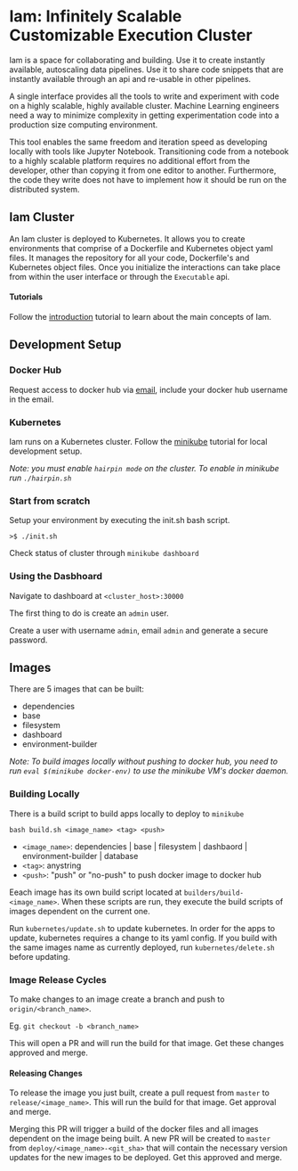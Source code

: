 # Iam: Infinitely Scalable Customizable Execution Cluster

Iam is a space for collaborating and building. Use it to create instantly available, autoscaling data pipelines. Use it to share code snippets that are instantly available through an api and re-usable in other pipelines. 

A single interface provides all the tools to write and experiment with code on a highly scalable, highly available cluster. Machine Learning engineers need a way to minimize complexity in getting experimentation code into a production size computing environment. 

This tool enables the same freedom and iteration speed as developing locally with tools like Jupyter Notebook. Transitioning code from a notebook to a highly scalable platform requires no additional effort from the developer, other than copying it from one editor to another. Furthermore, the code they write does not have to implement how it should be run on the distributed system.

## Iam Cluster
An Iam cluster is deployed to Kubernetes. It allows you to create environments that comprise of a Dockerfile and Kubernetes object yaml files. It manages the repository for all your code, Dockerfile's and Kubernetes object files. Once you initialize the interactions can take place from within the user interface or through the `Executable` api.

#### Tutorials
Follow the [introduction](https://github.com/tallen94/iam/blob/master/tutorials/introduction.md) tutorial to learn about the main concepts of Iam.

## Development Setup
### Docker Hub
Request access to docker hub via [email](mailto:icanplayguitar@gmail.com?Subject=IAM%20Docker%20Access&Body=Docker%20pull%20request), include your docker hub username in the email.

### Kubernetes
Iam runs on a Kubernetes cluster. Follow the [minikube](https://kubernetes.io/docs/tutorials/hello-minikube/) tutorial for local development setup.

*Note: you must enable `hairpin mode` on the cluster. To enable in minikube run `./hairpin.sh`*

### Start from scratch
Setup your environment by executing the init.sh bash script.

`>$ ./init.sh`

Check status of cluster through `minikube dashboard`

### Using the Dasbhoard
Navigate to dashboard at `<cluster_host>:30000`

The first thing to do is create an `admin` user.

Create a user with username `admin`, email `admin` and generate a secure password.

## Images
There are 5 images that can be built:
- dependencies
- base
- filesystem
- dashboard
- environment-builder

*Note: To build images locally without pushing to docker hub, you need to run `eval $(minikube docker-env)` to use the minikube VM's docker daemon.*

### Building Locally
There is a build script to build apps locally to deploy to `minikube`

`bash build.sh <image_name> <tag> <push>`
- `<image_name>`: dependencies | base | filesystem | dashbaord | environment-builder | database
- `<tag>`: anystring
- `<push>`: "push" or "no-push" to push docker image to docker hub

Eeach image has its own build script located at `builders/build-<image_name>`. When these scripts are run, they execute the build scripts of images dependent on the current one. 

Run `kubernetes/update.sh` to update kubernetes. In order for the apps to update, kubernetes requires a change to its yaml config. If you build with the same images name as currently deployed, run `kubernetes/delete.sh` before updating.

### Image Release Cycles
To make changes to an image create a branch and push to `origin/<branch_name>`.

Eg. `git checkout -b <branch_name>`

This will open a PR and will run the build for that image. Get these changes approved and merge.

#### Releasing Changes
To release the image you just built, create a pull request from `master` to `release/<image_name>`. This will run the build for that image. Get approval and merge.

Merging this PR will trigger a build of the docker files and all images dependent on the image being built. A new PR will be created to `master` from `deploy/<image_name>-<git_sha>` that will contain the necessary version updates for the new images to be deployed. Get this approved and merge.

